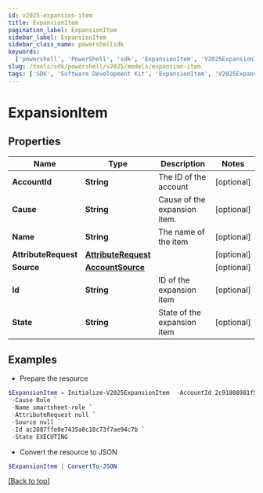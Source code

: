 ```yaml
---
id: v2025-expansion-item
title: ExpansionItem
pagination_label: ExpansionItem
sidebar_label: ExpansionItem
sidebar_class_name: powershellsdk
keywords:
  ['powershell', 'PowerShell', 'sdk', 'ExpansionItem', 'V2025ExpansionItem']
slug: /tools/sdk/powershell/v2025/models/expansion-item
tags: ['SDK', 'Software Development Kit', 'ExpansionItem', 'V2025ExpansionItem']
---
```


# ExpansionItem

## Properties

| Name | Type | Description | Notes |
| --- | --- | --- | --- |
| **AccountId** | **String** | The ID of the account | [optional] |
| **Cause** | **String** | Cause of the expansion item. | [optional] |
| **Name** | **String** | The name of the item | [optional] |
| **AttributeRequest** | [**AttributeRequest**](attribute-request) |  | [optional] |
| **Source** | [**AccountSource**](account-source) |  | [optional] |
| **Id** | **String** | ID of the expansion item | [optional] |
| **State** | **String** | State of the expansion item | [optional] |

## Examples

- Prepare the resource

```powershell
$ExpansionItem = Initialize-V2025ExpansionItem  -AccountId 2c91808981f58ea601821c3e93482e6f `
 -Cause Role `
 -Name smartsheet-role `
 -AttributeRequest null `
 -Source null `
 -Id ac2887ffe0e7435a8c18c73f7ae94c7b `
 -State EXECUTING
```

- Convert the resource to JSON

```powershell
$ExpansionItem | ConvertTo-JSON
```

[[Back to top]](#)
